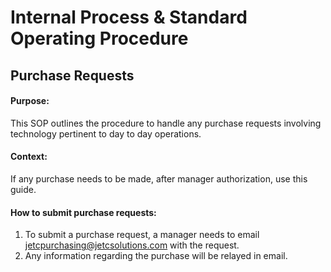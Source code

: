 # Internal Process & Standard Operating Procedure

## Purchase Requests


#### Purpose:
This SOP outlines the procedure to handle any purchase requests involving technology pertinent to day to day operations. 


#### Context:
If any purchase needs to be made, after manager authorization, use this guide.


#### How to submit purchase requests:
1. To submit a purchase request, a manager needs to email jetcpurchasing@jetcsolutions.com with the request.
2. Any information regarding the purchase will be relayed in email.
